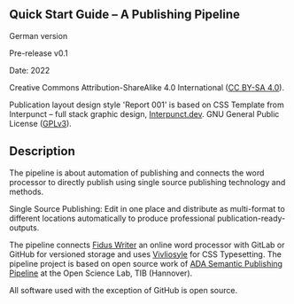 ## Quick Start Guide – A Publishing Pipeline

German version

Pre-release v0.1

Date: 2022

Creative Commons Attribution-ShareAlike 4.0 International ([CC BY-SA 4.0](https://creativecommons.org/licenses/by-sa/4.0/)).

Publication layout design style 'Report 001' is based on CSS Template from Interpunct – full stack graphic design, [Interpunct.dev](https://interpunct.dev/). GNU General Public License ([GPLv3](https://www.gnu.org/licenses/gpl-3.0.html)).

## Description

The pipeline is about automation of publishing and connects the word processor to directly publish using single source publishing technology and methods.

Single Source Publishing: Edit in one place and distribute as multi-format to different locations automatically to produce professional publication-ready-outputs.

The pipeline connects [Fidus Writer](https://www.fiduswriter.org/) an online word processor with GitLab or GitHub for versioned storage and uses [Vivliosyle](https://vivliostyle.org/) for CSS Typesetting. The pipeline project is based on open source work of [ADA Semantic Publishing Pipeline](https://github.com/TIBHannover/ADA) at the Open Science Lab, TIB (Hannover).

All software used with the exception of GitHub is open source.
